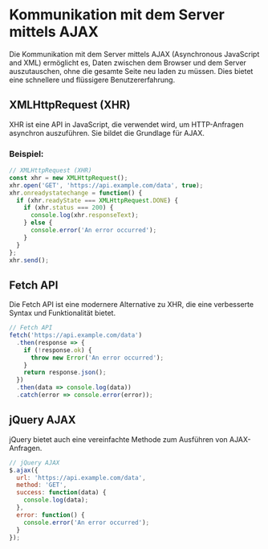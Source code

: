 # Kommunikation mit dem Server mittels AJAX

Die Kommunikation mit dem Server mittels AJAX (Asynchronous JavaScript and XML) ermöglicht es, Daten zwischen dem Browser und dem Server auszutauschen, ohne die gesamte Seite neu laden zu müssen. Dies bietet eine schnellere und flüssigere Benutzererfahrung.

## XMLHttpRequest (XHR)

XHR ist eine API in JavaScript, die verwendet wird, um HTTP-Anfragen asynchron auszuführen. Sie bildet die Grundlage für AJAX.

### Beispiel:

```javascript
// XMLHttpRequest (XHR)
const xhr = new XMLHttpRequest();
xhr.open('GET', 'https://api.example.com/data', true);
xhr.onreadystatechange = function() {
  if (xhr.readyState === XMLHttpRequest.DONE) {
    if (xhr.status === 200) {
      console.log(xhr.responseText);
    } else {
      console.error('An error occurred');
    }
  }
};
xhr.send();
```

## Fetch API

Die Fetch API ist eine modernere Alternative zu XHR, die eine verbesserte Syntax und Funktionalität bietet.

```javascript
// Fetch API
fetch('https://api.example.com/data')
  .then(response => {
    if (!response.ok) {
      throw new Error('An error occurred');
    }
    return response.json();
  })
  .then(data => console.log(data))
  .catch(error => console.error(error));
```

## jQuery AJAX

jQuery bietet auch eine vereinfachte Methode zum Ausführen von AJAX-Anfragen.

```javascript
// jQuery AJAX
$.ajax({
  url: 'https://api.example.com/data',
  method: 'GET',
  success: function(data) {
    console.log(data);
  },
  error: function() {
    console.error('An error occurred');
  }
});
```